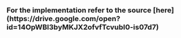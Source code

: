 <h3>For the implementation refer to the source [here](https://drive.google.com/open?id=14OpWBl3byMKJX2ofvfTcvubI0-is07d7)</h3>